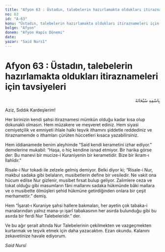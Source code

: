 ```yaml
---
title: "Afyon 63 : Üstadın, talebelerin hazırlamakta oldukları itiraznameleri için tavsiyeleri"
no: 63
id: "A-63"
konu: "Üstadın, talebelerin hazırlamakta oldukları itiraznameleri için tavsiyeleri"
bolge: "Afyon"
donem: "Afyon Hapis Dönemi"
date: 
yazar: "Said Nursî"
---
```


# Afyon 63 : Üstadın, talebelerin hazırlamakta oldukları itiraznameleri için tavsiyeleri

<p class="arabic" dir="rtl" title="Meal: “Her türlü noksan sıfatlardan yüce olan Allah’ın adıyla.”">بِاسْمِهِ سُبْحَانَهُ</p>

Aziz, Sıddık Kardeşlerim!

Her birinizin kendi şahsi itiraznamesi mümkün olduğu kadar kısa olup dokunaklı olmasın. Hem müzakere ve meşveret ediniz. Hem siyasi cemiyetçilik ve emniyeti ihlale halkı teşvik ithamını şiddetle reddediniz ve itiraznamemde o ithamları çürüten hüccetleri kısaca yazabilirsiniz.

Hem iddianamede benim aleyhimde “Said kendi kerametini izhar ediyor.” demelerine mukabil: “Haşa, o hiç kendine isnad etmiyor. Bir harika görse der: Bu manevi bir mucize-i Kuraniyenin bir kerametidir. Bize bir ikram-ı İlahîdir.”

Risale-i Nur tokadı ile zelzele gelmiş demiyor. Belki diyor ki; “Risale-i Nur, makbul sadaka gibi belaların, musibetlerin define bir vesiledir. Ne vakit ona hücum edilse Nur gizlenir, musibet fırsat bulup geliyor. Zalimlere ceza ve tokat olduğu gibi masumların fâni mallarını sadaka hükmünde bâki mallara ve o musibette ölmüşleri şehid hükmüne getirdiğinden onlara bir çeşit merhamettir.” demiş.

Hem “İşarat-ı Kuraniye şahsi hallere bakmaları, her ayetin çok tabaka-i manalarından yalnız mana-yı işarî tabakasının her asırda bulunduğu gibi bu asırda bir ferdi Nur Talebeleridir.” der.

Ve bu ağır şerait altında Nur Talebelerinin çekilmekten ve vazgeçmekten kurtarmak ve teşvik etmek için daha yazacaktım. Ezan okundu. Kalanını zekavetinize havale ediyorum.

*Said Nursî*
